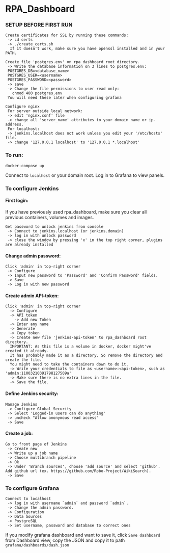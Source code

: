 # RPA_Dashboard

### SETUP BEFORE FIRST RUN
```
Create certificates for SSL by running these commands:
 -> cd certs
 -> ./create_certs.sh
  If it doesn't work, make sure you have openssl installed and in your PATH.

Create file 'postgres.env' on rpa_dashboard root directory.
 -> Write the database information on 3 lines to postgres.env:
 POSTGRES_DB=<database_name>
 POSTGRES_USER=<username>
 POSTGRES_PASSWORD=<password>
 -> save
 -> Change the file permissions to user read only:
   chmod 400 postgres.env
 You will need these later when configuring grafana

Configure nginx
 For server outside local network:
 -> edit 'nginx.conf' file
 -> change all 'server_name' attributes to your domain name or ip-address.
 For localhost:
 -> jenkins.localhost does not work unless you edit your '/etc/hosts' file.
 -> change '127.0.0.1 localhost' to '127.0.0.1 *.localhost'
```

### To run:
    docker-compose up

Connect to `localhost` or your domain root. Log in to Grafana to view panels.

### To configure Jenkins

#### First login:

If you have previously used rpa_dashboard, make sure you clear all previous containers, volumes and images.
```
Get password to unlock jenkins from console
 -> Connect to jenkins.localhost (or jenkins.domain)
 -> log in with unlock password
 -> close the window by pressing 'x' in the top right corner, plugins are already installed
```
 
#### Change admin password:
```
Click 'admin' in top-right corner
 -> Configure
 -> Input new password to 'Password' and 'Confirm Password' fields.
 -> Save
 -> Log in with new password
```
 
#### Create admin API-token:
```
Click 'admin' in top-right corner
  -> Configure
  -> API token
    -> Add new Token
  -> Enter any name
  -> Generate
  -> Copy token
  -> Create new file 'jenkins-api-token' to rpa_dashboard root directory.
  IMPORTANT: As this file is a volume in docker, docker might've created it already.
  It has probably made it as a directory. So remove the directory and create the file.
  You might need to take the containers down to do it.
  -> Write your credentials to file as <username>:<api-token>, such as 'admin:11003210391798127509a'
  -> Make sure there is no extra lines in the file.
  -> Save the file.
```

#### Define Jenkins security:
```
Manage Jenkins
 -> Configure Global Security
 -> Select 'Logged-in users can do anything'
 -> uncheck "Allow anonymous read access"
 -> Save
```

#### Create a job:
```
Go to front page of Jenkins
 -> Create new
 -> Write up a job name
 -> Choose multibranch pipeline
 -> Ok
 -> Under 'Branch sources', choose 'add source' and select 'github'. Add github url (ex. https://github.com/Robo-Project/WikiSearch).
 -> Save
```

### To configure Grafana
```
Connect to localhost
 -> log in with username `admin` and password `admin`.
 -> Change the admin password.
 -> Configuration
 -> Data Sources
 -> PostgreSQL
 -> Set username, password and database to correct ones
```

If you modify grafana dashboard and want to save it, click `Save dashboard` from Dashboard view, copy the JSON and copy it to path `grafana/dashboards/dash.json`
